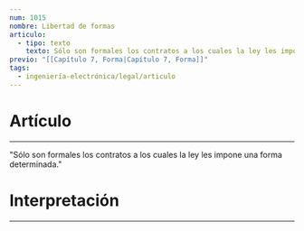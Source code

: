 ```yaml
---
num: 1015
nombre: Libertad de formas
articulo:
  - tipo: texto
    texto: Sólo son formales los contratos a los cuales la ley les impone una forma determinada.
previo: "[[Capítulo 7, Forma|Capítulo 7, Forma]]"
tags:
  - ingeniería-electrónica/legal/articulo
---
```

# Artículo
---
"Sólo son formales los contratos a los cuales la ley les impone una forma determinada."

# Interpretación
---
